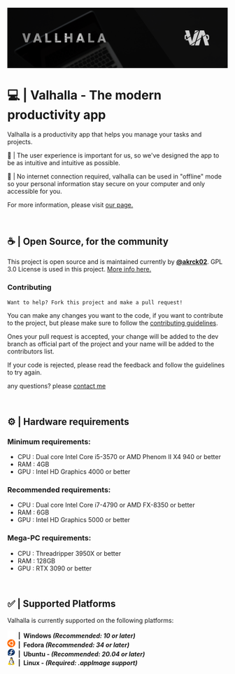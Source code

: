![Alt text](./readme/Banner.png)

# 💻 | Valhalla - The modern productivity app 
Valhalla is a productivity app that helps you manage your tasks and projects.

💙 | The user experience is important for us, so we've designed the app to be as intuitive and intuitive as possible.

🔐 | No internet connection required, valhalla can be used in "offline" mode so your personal information stay secure on your computer and only accessible for you. 


For more information, please visit [our page.](https://akrck02.github.io/#/software/Vallhalla)

<br>

## ☕️ | Open Source, for the community 

This project is open source and is maintained currently by [**@akrck02**](https://github.com/akrck02). GPL 3.0 License is used in this project. [More info here.](./LICENSE)

### Contributing
    Want to help? Fork this project and make a pull request! 

You can make any changes you want to the code, if you want to contribute to the project, but please make sure to follow the [contributing guidelines](CONTRIBUTING.md).

Ones your pull request is accepted, your change will be added to the dev branch as official part of the project and your name will be added to the contributors list.


If your code is rejected, please read the feedback and follow the guidelines to try again.

any questions? please [contact me](mailto:akrck02@gmail.com)

<br>

## ⚙️ | Hardware requirements

### Minimum requirements:
- CPU : Dual core Intel Core i5-3570 or AMD Phenom II X4 940 or better
- RAM : 4GB
- GPU : Intel HD Graphics 4000 or better

### Recommended requirements:
- CPU : Dual core Intel Core i7-4790 or AMD FX-8350 or better
- RAM : 6GB
- GPU : Intel HD Graphics 5000 or better

### Mega-PC requirements:
- CPU : Threadripper 3950X or better
- RAM : 128GB
- GPU : RTX 3090 or better

<br>

## ✅ | Supported Platforms 

Valhalla is currently supported on the following platforms:

<div style="font-size: 1.2rem display:flex;   justify-content:center; align-items: center;">
    <img style="width: 1.1rem; height: 1.1rem;" src="./readme/microsoft_logo.png" alt="Microsoft logo" style="width: 100%; height: 100%"> 
    <b> &nbsp;|&nbsp; Windows <i>(Recommended: 10 or later)</i></b>
</div>

<div style="font-size: 1.2rem display:flex;   justify-content:center; align-items: center;">
    <img style="width: 1.1rem; height: 1.1rem;" src="./readme/ubuntu_logo.png" alt="Microsoft logo" style="width: 100%; height: 100%"> 
    <b> &nbsp;|&nbsp; Fedora  <i>(Recommended: 34 or later)</i></b>
</div>

<div style="font-size: 1.2rem display:flex;   justify-content:center; align-items: center;">
    <img style="width: 1.1rem; height: 1.1rem;" src="./readme/fedora_logo.png" alt="Microsoft logo" style="width: 100%; height: 100%"> 
    <b> &nbsp;|&nbsp; Ubuntu -  <i>(Recommended: 20.04 or later)</i></b>
</div>

<div style="font-size: 1.2rem display:flex;   justify-content:center; align-items: center;">
    <img style="width: 1.1rem; height: 1.1rem;" src="./readme/linux_logo.png" alt="Microsoft logo" style="width: 100%; height: 100%"> 
    <b> &nbsp;|&nbsp; Linux -  <i>(Required: .appImage support)</i></b>
</div>





